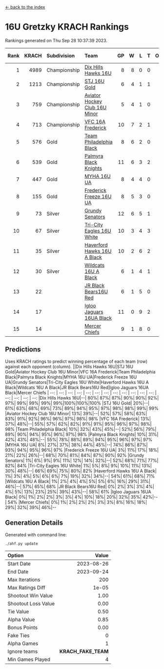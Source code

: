 [<- back to the index](readme.md)
# 16U Gretzky KRACH Rankings
Rankings generated on Thu Sep 28 10:37:39 2023.

Rank|KRACH|Subdivision|Team|GP|W|L|T|OTW|OTL|SoS|Exp Wins|Win Diff
---:|---:|:---|:---|---:|---:|---:|---:|---:|---:|---:|---:|---:
1|4989|Championship|[Dix Hills Hawks 16U](https://gamesheetstats.com/seasons/3659/teams/140688/schedule)|8|8|0|0|0|0|96|8.8|-0.0
2|1213|Championship|[STJ 16U Gold](https://gamesheetstats.com/seasons/3659/teams/140697/schedule)|6|4|1|1|1|0|425|5.4|0.0
3|759|Championship|[Aviator Hockey Club 16U Minor](https://gamesheetstats.com/seasons/3659/teams/140687/schedule)|5|4|1|0|2|1|299|4.9|0.0
4|713|Championship|[VFC 16A Frederick](https://gamesheetstats.com/seasons/3659/teams/140700/schedule)|10|7|2|1|0|1|626|8.4|0.0
5|576|Gold|[Team Philadelphia Black](https://gamesheetstats.com/seasons/3659/teams/140698/schedule)|8|6|2|0|1|0|294|6.9|0.0
6|539|Gold|[Palmyra Black Knights](https://gamesheetstats.com/seasons/3659/teams/140696/schedule)|11|6|3|2|0|0|464|7.9|0.0
7|447|Gold|[MYHA 16U UA](https://gamesheetstats.com/seasons/3659/teams/140695/schedule)|8|4|4|0|1|1|497|4.9|0.0
8|155|Gold|[Frederick Freeze 16U UA](https://gamesheetstats.com/seasons/3659/teams/140689/schedule)|8|5|3|0|0|0|215|5.9|0.0
9|73|Silver|[Grundy Senators](https://gamesheetstats.com/seasons/3659/teams/140690/schedule)|12|6|5|1|0|0|181|7.4|0.0
10|67|Silver|[Tri-City Eagles 16U White](https://gamesheetstats.com/seasons/3659/teams/140699/schedule)|10|3|4|3|0|0|226|5.4|0.0
11|35|Silver|[Haverford Hawks 16U A Black](https://gamesheetstats.com/seasons/3659/teams/140691/schedule)|10|2|6|2|0|1|580|3.9|0.0
12|30|Silver|[Wildcats 16U A Black](https://gamesheetstats.com/seasons/3659/teams/140725/schedule)|6|1|4|1|0|0|900|2.4|0.0
13|22||[JR Black Bears16U Red](https://gamesheetstats.com/seasons/3659/teams/140693/schedule)|6|1|5|0|0|0|222|1.9|0.0
14|17||[Igloo Jaguars 16UA Black](https://gamesheetstats.com/seasons/3659/teams/140692/schedule)|11|0|9|2|0|1|1420|1.9|0.0
15|14||[Mercer Chiefs](https://gamesheetstats.com/seasons/3659/teams/140694/schedule)|9|1|8|0|0|0|1267|1.9|0.0

## Predictions
Uses KRACH ratings to predict winning percentage of each team (row) against each opponent (column).
||Dix Hills Hawks 16U|STJ 16U Gold|Aviator Hockey Club 16U Minor|VFC 16A Frederick|Team Philadelphia Black|Palmyra Black Knights|MYHA 16U UA|Frederick Freeze 16U UA|Grundy Senators|Tri-City Eagles 16U White|Haverford Hawks 16U A Black|Wildcats 16U A Black|JR Black Bears16U Red|Igloo Jaguars 16UA Black|Mercer Chiefs
| --: | --: | --: | --: | --: | --: | --: | --: | --: | --: | --: | --: | --: | --: | --: | --: 
|Dix Hills Hawks 16U|--| 80%| 87%| 87%| 90%| 90%| 92%| 97%| 99%| 99%| 99%| 99%|100%|100%|100%
|STJ 16U Gold| 20%|--| 61%| 63%| 68%| 69%| 73%| 89%| 94%| 95%| 97%| 98%| 98%| 99%| 99%
|Aviator Hockey Club 16U Minor| 13%| 39%|--| 52%| 57%| 58%| 63%| 83%| 91%| 92%| 96%| 96%| 97%| 98%| 98%
|VFC 16A Frederick| 13%| 37%| 48%|--| 55%| 57%| 62%| 82%| 91%| 91%| 95%| 96%| 97%| 98%| 98%
|Team Philadelphia Black| 10%| 32%| 43%| 45%|--| 52%| 56%| 79%| 89%| 90%| 94%| 95%| 96%| 97%| 98%
|Palmyra Black Knights| 10%| 31%| 42%| 43%| 48%|--| 55%| 78%| 88%| 89%| 94%| 95%| 96%| 97%| 97%
|MYHA 16U UA|  8%| 27%| 37%| 38%| 44%| 45%|--| 74%| 86%| 87%| 93%| 94%| 95%| 96%| 97%
|Frederick Freeze 16U UA|  3%| 11%| 17%| 18%| 21%| 22%| 26%|--| 68%| 70%| 81%| 84%| 87%| 90%| 92%
|Grundy Senators|  1%|  6%|  9%|  9%| 11%| 12%| 14%| 32%|--| 52%| 68%| 71%| 77%| 82%| 84%
|Tri-City Eagles 16U White|  1%|  5%|  8%|  9%| 10%| 11%| 13%| 30%| 48%|--| 66%| 69%| 75%| 80%| 82%
|Haverford Hawks 16U A Black|  1%|  3%|  4%|  5%|  6%|  6%|  7%| 19%| 32%| 34%|--| 54%| 61%| 68%| 71%
|Wildcats 16U A Black|  1%|  2%|  4%|  4%|  5%|  5%|  6%| 16%| 29%| 31%| 46%|--| 57%| 65%| 68%
|JR Black Bears16U Red|  0%|  2%|  3%|  3%|  4%|  4%|  5%| 13%| 23%| 25%| 39%| 43%|--| 58%| 61%
|Igloo Jaguars 16UA Black|  0%|  1%|  2%|  2%|  3%|  3%|  4%| 10%| 18%| 20%| 32%| 35%| 42%|--| 54%
|Mercer Chiefs|  0%|  1%|  2%|  2%|  2%|  3%|  3%|  8%| 16%| 18%| 29%| 32%| 39%| 46%|--

## Generation Details

Generated with command line:
```
./ahf.py update
```

| Option | Value |
| :----- | ----: |
| Start Date | 2023-08-26 |
| End Date | 2023-09-24 |
| Max Iterations | 200 |
| Max Ratings Diff | 1e-05 |
| Shootout Win Value | 1.00 |
| Shootout Loss Value | 0.00 |
| Tie Value | 0.50 |
| Alpha Value | 0.85 |
| Bonus Points | 0.00 |
| Fake Ties | 0 |
| Alpha Games | 1 |
| Ignore teams | __KRACH_FAKE_TEAM__ |
| Min Games Played | 4 |

